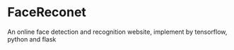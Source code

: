 # FaceReconet
An online face detection and recognition website, implement by tensorflow, python and flask
